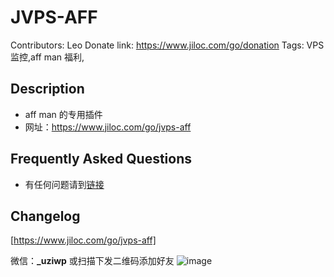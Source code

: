 # JVPS-AFF
Contributors: Leo
Donate link: https://www.jiloc.com/go/donation
Tags: VPS监控,aff man 福利,



## Description
* aff man 的专用插件
* 网址：https://www.jiloc.com/go/jvps-aff



## Frequently Asked Questions
* 有任何问题请到[链接](https://www.jiloc.com/go/jvps-aff)



## Changelog
[https://www.jiloc.com/go/jvps-aff]



微信：**_uziwp** 或扫描下发二维码添加好友
![image](https://www.jiloc.com/wp-content/uooz-it-wechat.png)